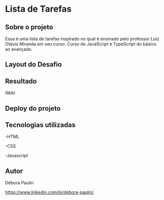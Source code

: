 # Lista de Tarefas

## Sobre o projeto
Essa é uma lista de tarefas inspirado no qual é ensinado pelo professor Luiz Otávio Miranda em seu curso: Curso de JavaScript e TypeScript do básico ao avançado.

## Layout do Desafio 


## Resultado 
lllklkl


## Deploy do projeto


## Tecnologias utilizadas
-HTML 

-CSS

-Javascript

## Autor

Débora Paulin

https://www.linkedin.com/in/debora-paulin/
